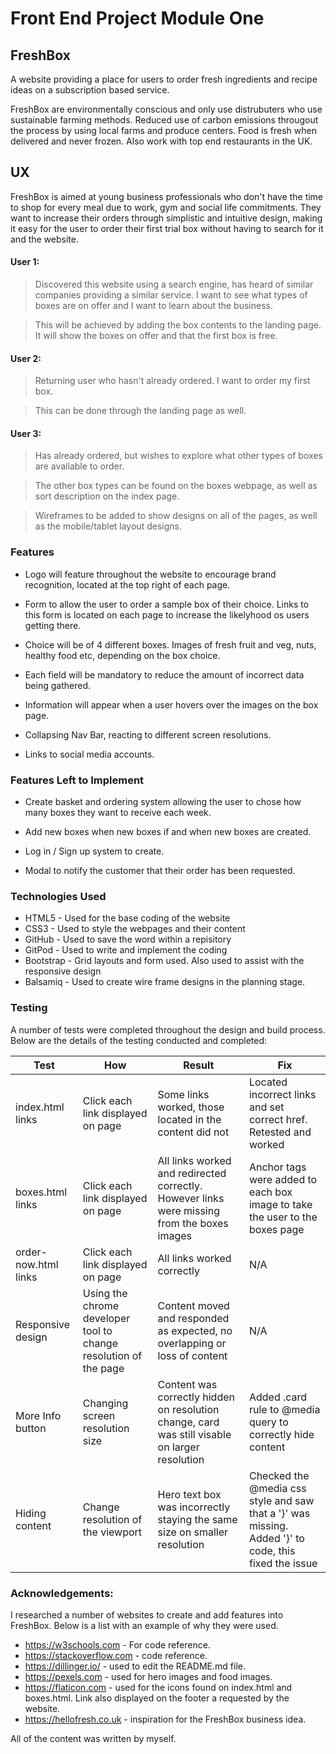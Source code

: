# Front End Project Module One

## FreshBox

A website providing a place for users to order fresh ingredients and recipe ideas on a subscription based service.

FreshBox are environmentally conscious and only use distrubuters who use sustainable farming methods. Reduced use of carbon emissions
througout the process by using local farms and produce centers. Food is fresh when delivered and never frozen. Also work
with top end restaurants in the UK.

## UX

FreshBox is aimed at young business professionals who don't have the time to shop for every meal
due to work, gym and social life commitments. They want to increase their orders through simplistic and intuitive
design, making it easy for the user to order their first trial box without having to search for it and the
website.

#### User 1:

> Discovered this website using a search engine, has heard of similar companies providing a similar service.
> I want to see what types of boxes are on offer and I want to learn about the business.

> This will be achieved by adding the box contents to the landing page. It will show the boxes on offer and that the
> first box is free.

#### User 2:

> Returning user who hasn't already ordered. I want to order my first box.

> This can be done through the landing page as well.

#### User 3:

> Has already ordered, but wishes to explore what other types of boxes are available to order.

> The other box types can be found on the boxes webpage, as well as sort description on the index page.

> Wireframes to be added to show designs on all of the pages, as well as the mobile/tablet layout designs.

### Features

- Logo will feature throughout the website to encourage brand recognition, located at the top right of each page.

- Form to allow the user to order a sample box of their choice. Links to this form is located on each page to increase the likelyhood os users getting there.

- Choice will be of 4 different boxes. Images of fresh fruit and veg, nuts, healthy food etc, depending on the box choice.

- Each field will be mandatory to reduce the amount of incorrect data being gathered.

- Information will appear when a user hovers over the images on the box page.

- Collapsing Nav Bar, reacting to different screen resolutions.

- Links to social media accounts.

### Features Left to Implement

- Create basket and ordering system allowing the user to chose how many boxes they want to receive each week.

- Add new boxes when new boxes if and when new boxes are created.

- Log in / Sign up system to create.

- Modal to notify the customer that their order has been requested.

### Technologies Used

- HTML5 - Used for the base coding of the website
- CSS3 - Used to style the webpages and their content
- GitHub - Used to save the word within a repisitory
- GitPod - Used to write and implement the coding
- Bootstrap - Grid layouts and form used. Also used to assist with the responsive design
- Balsamiq - Used to create wire frame designs in the planning stage.

### Testing

A number of tests were completed throughout the design and build process. Below are the details of the testing conducted and completed:

| Test                 | How                                                              | Result                                                                                         | Fix                                                                                                  |
| -------------------- | ---------------------------------------------------------------- | ---------------------------------------------------------------------------------------------- | ---------------------------------------------------------------------------------------------------- |
| index.html links     | Click each link displayed on page                                | Some links worked, those located in the content did not                                        | Located incorrect links and set correct href. Retested and worked                                    |
| boxes.html links     | Click each link displayed on page                                | All links worked and redirected correctly. However links were missing from the boxes images    | Anchor tags were added to each box image to take the user to the boxes page                          |
| order-now.html links | Click each link displayed on page                                | All links worked correctly                                                                     | N/A                                                                                                  |
| Responsive design    | Using the chrome developer tool to change resolution of the page | Content moved and responded as expected, no overlapping or loss of content                     | N/A                                                                                                  |
| More Info button     | Changing screen resolution size                                  | Content was correctly hidden on resolution change, card was still visable on larger resolution | Added .card rule to @media query to correctly hide content                                           |
| Hiding content       | Change resolution of the viewport                                | Hero text box was incorrectly staying the same size on smaller resolution                      | Checked the @media css style and saw that a '}' was missing. Added '}' to code, this fixed the issue |

### Acknowledgements:

I researched a number of websites to create and add features into FreshBox. Below is a list with an example of why they were used.

- https://w3schools.com - For code reference.
- https://stackoverflow.com - code reference.
- https://dillinger.io/ - used to edit the README.md file.
- https://pexels.com - used for hero images and food images.
- https://flaticon.com - used for the icons found on index.html and boxes.html. Link also displayed on the footer a requested by the website.
- https://hellofresh.co.uk - inspiration for the FreshBox business idea.

All of the content was written by myself.
